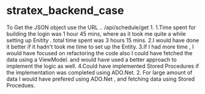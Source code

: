 # stratex_backend_case

To Get the JSON object use the URL .. /api/schedule/get
1.
  1.Time spent for building the login was 1 hour 45 mins, where as it took me quite a while setting up Enitity . total time spent was 3 hours 15 mins.
  2.I would have done it better if it hadn't took me time to set up the Entity.
  3.If I had more time , I would have focused on refactoring the code also I could have fetched the data using a ViewModel. and would have used a better approach to implement the    logic as well. 
  4.Could have implemented Stored Procedures if the implementation was completed using ADO.Net.
2.
  For large amount of data I would have prefered using ADO.Net , and fetching data using Stored Procedues.
